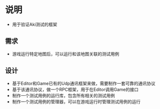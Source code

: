 # 说明

* 用于验证Aki测试的框架

## 需求

* 游戏运行特定地图后，可以运行和该地图关联的测试用例

## 设计

* 基于Editor和Game已有的Udp通讯框架来做，需要制作一套可靠的通讯协议
* 基于该通讯协议，做一个RPC框架，用于在Editor调用Game的接口
* 制作一个测试用例的运行库，包含所有相关的测试用例
* 制作一个测试用例的管理器，可以在游戏运行时管理测试用例的运行
